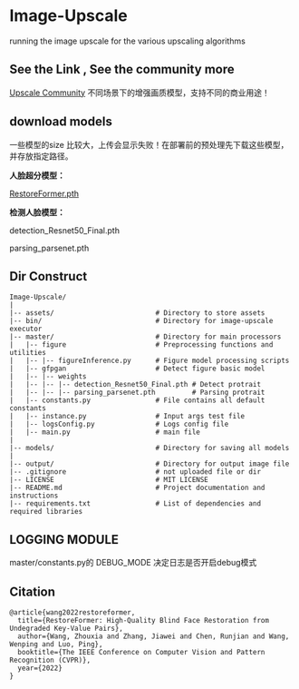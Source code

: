 # Image-Upscale
running the image upscale for the various upscaling algorithms

## See the Link , See the community more
[Upscale Community](https://openmodeldb.info/)
不同场景下的增强画质模型，支持不同的商业用途！

## download models
一些模型的size 比较大，上传会显示失败！在部署前的预处理先下载这些模型，并存放指定路径。

**人脸超分模型：**

[RestoreFormer.pth](https://github.com/wzhouxiff/RestoreFormer) 

**检测人脸模型：**

detection_Resnet50_Final.pth 

parsing_parsenet.pth

## Dir Construct

```code
Image-Upscale/
|
|-- assets/                         # Directory to store assets
|-- bin/                            # Directory for image-upscale executor
|-- master/                         # Directory for main processors
|   |-- figure                      # Preprocessing functions and utilities
|   |-- |-- figureInference.py      # Figure model processing scripts 
|   |-- gfpgan                      # Detect figure basic model
|   |-- |-- weights
|   |-- |-- |-- detection_Resnet50_Final.pth # Detect protrait 
|   |-- |-- |-- parsing_parsenet.pth         # Parsing protrait
|   |-- constants.py                # File contains all default constants
|   |-- instance.py                 # Input args test file
|   |-- logsConfig.py               # Logs config file
|   |-- main.py                     # main file
|
|-- models/                         # Directory for saving all models
|
|-- output/                         # Directory for output image file
|-- .gitignore                      # not uploaded file or dir
|-- LICENSE                         # MIT LICENSE
|-- README.md                       # Project documentation and instructions
|-- requirements.txt                # List of dependencies and required libraries

```

## LOGGING MODULE

master/constants.py的 DEBUG_MODE 决定日志是否开启debug模式

## Citation

```
@article{wang2022restoreformer,
  title={RestoreFormer: High-Quality Blind Face Restoration from Undegraded Key-Value Pairs},
  author={Wang, Zhouxia and Zhang, Jiawei and Chen, Runjian and Wang, Wenping and Luo, Ping},
  booktitle={The IEEE Conference on Computer Vision and Pattern Recognition (CVPR)},
  year={2022}
}
```

